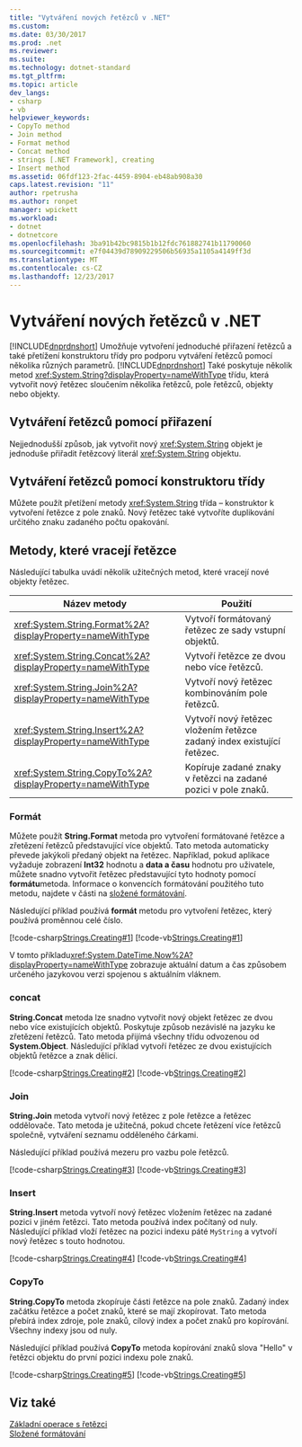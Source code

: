 ```yaml
---
title: "Vytváření nových řetězců v .NET"
ms.custom: 
ms.date: 03/30/2017
ms.prod: .net
ms.reviewer: 
ms.suite: 
ms.technology: dotnet-standard
ms.tgt_pltfrm: 
ms.topic: article
dev_langs:
- csharp
- vb
helpviewer_keywords:
- CopyTo method
- Join method
- Format method
- Concat method
- strings [.NET Framework], creating
- Insert method
ms.assetid: 06fdf123-2fac-4459-8904-eb48ab908a30
caps.latest.revision: "11"
author: rpetrusha
ms.author: ronpet
manager: wpickett
ms.workload:
- dotnet
- dotnetcore
ms.openlocfilehash: 3ba91b42bc9815b1b12fdc761882741b11790060
ms.sourcegitcommit: e7f04439d78909229506b56935a1105a4149ff3d
ms.translationtype: MT
ms.contentlocale: cs-CZ
ms.lasthandoff: 12/23/2017
---
```

# <a name="creating-new-strings-in-net"></a>Vytváření nových řetězců v .NET
[!INCLUDE[dnprdnshort](../../../includes/dnprdnshort-md.md)] Umožňuje vytvoření jednoduché přiřazení řetězců a také přetížení konstruktoru třídy pro podporu vytváření řetězců pomocí několika různých parametrů. [!INCLUDE[dnprdnshort](../../../includes/dnprdnshort-md.md)] Také poskytuje několik metod <xref:System.String?displayProperty=nameWithType> třídu, která vytvořit nový řetězec sloučením několika řetězců, pole řetězců, objekty nebo objekty.  
  
## <a name="creating-strings-using-assignment"></a>Vytváření řetězců pomocí přiřazení  
 Nejjednodušší způsob, jak vytvořit nový <xref:System.String> objekt je jednoduše přiřadit řetězcový literál <xref:System.String> objektu.  
  
## <a name="creating-strings-using-a-class-constructor"></a>Vytváření řetězců pomocí konstruktoru třídy  
 Můžete použít přetížení metody <xref:System.String> třída – konstruktor k vytvoření řetězce z pole znaků. Nový řetězec také vytvoříte duplikování určitého znaku zadaného počtu opakování.  
  
## <a name="methods-that-return-strings"></a>Metody, které vracejí řetězce  
 Následující tabulka uvádí několik užitečných metod, které vracejí nové objekty řetězec.  
  
|Název metody|Použití|  
|-----------------|---------|  
|<xref:System.String.Format%2A?displayProperty=nameWithType>|Vytvoří formátovaný řetězec ze sady vstupní objektů.|  
|<xref:System.String.Concat%2A?displayProperty=nameWithType>|Vytvoří řetězce ze dvou nebo více řetězců.|  
|<xref:System.String.Join%2A?displayProperty=nameWithType>|Vytvoří nový řetězec kombinováním pole řetězců.|  
|<xref:System.String.Insert%2A?displayProperty=nameWithType>|Vytvoří nový řetězec vložením řetězce zadaný index existující řetězec.|  
|<xref:System.String.CopyTo%2A?displayProperty=nameWithType>|Kopíruje zadané znaky v řetězci na zadané pozici v pole znaků.|  
  
### <a name="format"></a>Formát  
 Můžete použít **String.Format** metoda pro vytvoření formátované řetězce a zřetězení řetězců představující více objektů. Tato metoda automaticky převede jakýkoli předaný objekt na řetězec. Například, pokud aplikace vyžaduje zobrazení **Int32** hodnotu a **data a času** hodnotu pro uživatele, můžete snadno vytvořit řetězec představující tyto hodnoty pomocí **formátu**metoda. Informace o konvencích formátování použitého tuto metodu, najdete v části na [složené formátování](../../../docs/standard/base-types/composite-formatting.md).  
  
 Následující příklad používá **formát** metodu pro vytvoření řetězec, který používá proměnnou celé číslo.  
  
 [!code-csharp[Strings.Creating#1](../../../samples/snippets/csharp/VS_Snippets_CLR/Strings.Creating/cs/Example.cs#1)]
 [!code-vb[Strings.Creating#1](../../../samples/snippets/visualbasic/VS_Snippets_CLR/Strings.Creating/vb/Example.vb#1)]  
  
 V tomto příkladu<xref:System.DateTime.Now%2A?displayProperty=nameWithType> zobrazuje aktuální datum a čas způsobem určeného jazykovou verzi spojenou s aktuálním vláknem.  
  
### <a name="concat"></a>concat  
 **String.Concat** metoda lze snadno vytvořit nový objekt řetězec ze dvou nebo více existujících objektů. Poskytuje způsob nezávislé na jazyku ke zřetězení řetězců. Tato metoda přijímá všechny třídu odvozenou od **System.Object**. Následující příklad vytvoří řetězec ze dvou existujících objektů řetězce a znak dělicí.  
  
 [!code-csharp[Strings.Creating#2](../../../samples/snippets/csharp/VS_Snippets_CLR/Strings.Creating/cs/Example.cs#2)]
 [!code-vb[Strings.Creating#2](../../../samples/snippets/visualbasic/VS_Snippets_CLR/Strings.Creating/vb/Example.vb#2)]  
  
### <a name="join"></a>Join  
 **String.Join** metoda vytvoří nový řetězec z pole řetězce a řetězec oddělovače. Tato metoda je užitečná, pokud chcete řetězení více řetězců společně, vytváření seznamu odděleného čárkami.  
  
 Následující příklad používá mezeru pro vazbu pole řetězců.  
  
 [!code-csharp[Strings.Creating#3](../../../samples/snippets/csharp/VS_Snippets_CLR/Strings.Creating/cs/Example.cs#3)]
 [!code-vb[Strings.Creating#3](../../../samples/snippets/visualbasic/VS_Snippets_CLR/Strings.Creating/vb/Example.vb#3)]  
  
### <a name="insert"></a>Insert  
 **String.Insert** metoda vytvoří nový řetězec vložením řetězec na zadané pozici v jiném řetězci. Tato metoda používá index počítaný od nuly. Následující příklad vloží řetězec na pozici indexu páté `MyString` a vytvoří nový řetězec s touto hodnotou.  
  
 [!code-csharp[Strings.Creating#4](../../../samples/snippets/csharp/VS_Snippets_CLR/Strings.Creating/cs/Example.cs#4)]
 [!code-vb[Strings.Creating#4](../../../samples/snippets/visualbasic/VS_Snippets_CLR/Strings.Creating/vb/Example.vb#4)]  
  
### <a name="copyto"></a>CopyTo  
 **String.CopyTo** metoda zkopíruje části řetězce na pole znaků. Zadaný index začátku řetězce a počet znaků, které se mají zkopírovat. Tato metoda přebírá index zdroje, pole znaků, cílový index a počet znaků pro kopírování. Všechny indexy jsou od nuly.  
  
 Následující příklad používá **CopyTo** metoda kopírování znaků slova "Hello" v řetězci objektu do první pozici indexu pole znaků.  
  
 [!code-csharp[Strings.Creating#5](../../../samples/snippets/csharp/VS_Snippets_CLR/Strings.Creating/cs/Example.cs#5)]
 [!code-vb[Strings.Creating#5](../../../samples/snippets/visualbasic/VS_Snippets_CLR/Strings.Creating/vb/Example.vb#5)]  
  
## <a name="see-also"></a>Viz také  
 [Základní operace s řetězci](../../../docs/standard/base-types/basic-string-operations.md)  
 [Složené formátování](../../../docs/standard/base-types/composite-formatting.md)
